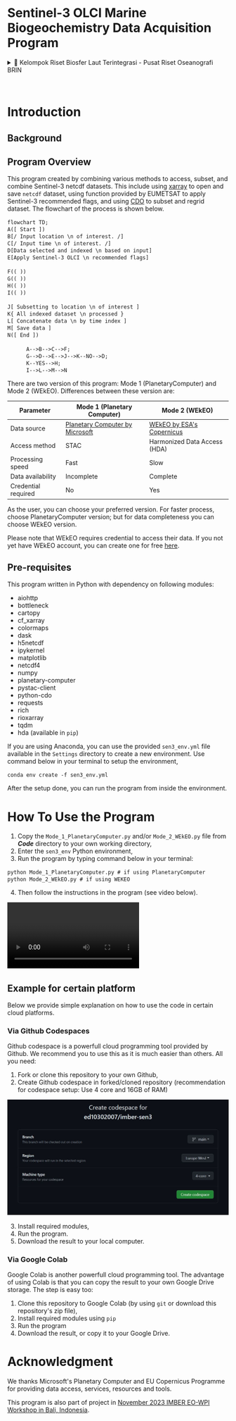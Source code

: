 # Sentinel-3 OLCI Marine Biogeochemistry Data Acquisition Program

<details>
<summary>📝 Kelompok Riset Biosfer Laut Terintegrasi - Pusat Riset Oseanografi BRIN</summary>

&nbsp;

| Member Name | Member Name | 
|:-------------|:-------------|
| Faisal Hamzah | A'an J. Wahyudi |
| Idha Yulia Ikhsani | Afdal |
| Lestari | Rachma Puspitasari |
| Harmesa | Hanif Budi Prayitno |
| ✍🏼 **_Edwards Taufiqurrahman_**  | Ita Wulandari |
| Suci Lastrini | M. T. Kaisupy |

</details>

&nbsp;

# Introduction

## Background
## Program Overview

This program created by combining various methods to access, subset, and combine Sentinel-3 netcdf datasets. This include using [xarray](https://xarray.dev/) to open and save `netcdf` dataset, using function provided by EUMETSAT to apply Sentinel-3 recommended flags, and using [CDO](https://code.mpimet.mpg.de/projects/cdo/wiki/Cdo%7Brbpy%7D)  to subset and regrid dataset. The flowchart of the process is shown below.

```mermaid
flowchart TD;
A([ Start ])
B[/ Input location \n of interest. /]
C[/ Input time \n of interest. /]
D[Data selected and indexed \n based on input]
E[Apply Sentinel-3 OLCI \n recommended flags]

F(( ))
G(( ))
H(( ))
I(( ))

J[ Subsetting to location \n of interest ]
K{ All indexed dataset \n processed }
L[ Concatenate data \n by time index ]
M[ Save data ]
N([ End ])

      A-->B-->C-->F;
      G-->D-->E-->J-->K--NO-->D;
      K--YES-->H;
      I-->L-->M-->N

```

There are two version of this program: Mode 1 (PlanetaryComputer) and Mode 2 (WEkEO). Differences between these version are:

| **Parameter**         | **Mode 1 (Planetary Computer)**      | **Mode 2 (WEkEO)**                | 
|-------------------|---------------------------------|------------------------------|  
| Data source       | [Planetary Computer by Microsoft](https://planetarycomputer.microsoft.com/) | [WEkEO by ESA's Copernicus](https://www.wekeo.eu/)    |
| Access method     | STAC                            | Harmonized Data Access (HDA) |
| Processing speed  | Fast                       | Slow                         |
| Data availability | Incomplete                    | Complete                     |
| Credential required | No | Yes|


As the user, you can choose your preferred version. For faster process, choose PlanetaryComputer version; but for data completeness you can choose WEkEO version. 

Please note that WEkEO requires credential to access their data. If you not yet have WEkEO account, you can create one for free [here](https://www.wekeo.eu/register).

## Pre-requisites

This program written in Python with dependency on following modules:

- aiohttp
- bottleneck
- cartopy
- cf_xarray
- colormaps
- dask
- h5netcdf
- ipykernel
- matplotlib
- netcdf4
- numpy
- planetary-computer
- pystac-client
- python-cdo
- requests
- rich
- rioxarray
- tqdm
- hda (available in `pip`)

If you are using Anaconda, you can use the provided `sen3_env.yml` file available in the `Settings` directory to create a new environment. Use command below in your terminal to setup the environment,

```terminal
conda env create -f sen3_env.yml
```

After the setup done, you can run the program from inside the environment.

# How To Use the Program

1. Copy the `Mode_1_PlanetaryComputer.py` and/or `Mode_2_WEkEO.py` file from **_Code_** directory to your own working directory,
2. Enter the `sen3_env` Python environment, 
3. Run the program by typing command below in your terminal:


```terminal
python Mode_1_PlanetaryComputer.py # if using PlanetaryComputer
python Mode_2_WEkEO.py # if using WEKEO

```

4. Then follow the instructions in the program (see video below).

<video controls src="running_program.mp4" title="Title"></video>


## Example for certain platform

Below we provide simple explanation on how to use the code in certain cloud platforms.

### Via Github Codespaces

Github codespace is a powerfull cloud programming tool provided by Github. We recommend you to use this as it is much easier than others. All you need:

1. Fork or clone this repository to your own Github,
2. Create Github codespace in forked/cloned repository (recommendation for codespace setup: Use 4 core and 16GB of RAM) 

![Recommended codespace setup.](codespaces_3.jpg)

3. Install required modules,
4. Run the program.
5. Download the result to your local computer.


### Via Google Colab

Google Colab is another powerfull cloud programming tool. The advantage of using Colab is that you can copy the result to your own Google Drive storage. The step is easy too:

1. Clone this repository to Google Colab (by using `git` or download this repository's zip file),
2. Install required modules using `pip`
3. Run the program
4. Download the result, or copy it to your Google Drive.

# Acknowledgment

We thanks Microsoft's Planetary Computer and EU Copernicus Programme for providing data access, services, resources and tools.

This program is also part of project in [November 2023 IMBER EO-WPI Workshop in Bali, Indonesia](https://futureearth.org/2024/05/14/novel-mentoring-project-equips-the-next-generation-of-marine-monitoring-scientists/).
